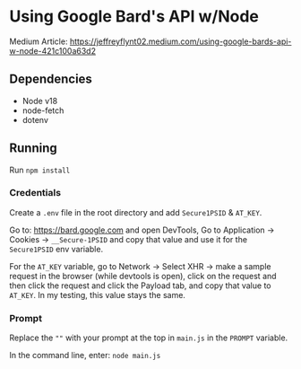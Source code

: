 # Using Google Bard's API w/Node

Medium Article: https://jeffreyflynt02.medium.com/using-google-bards-api-w-node-421c100a63d2

## Dependencies

- Node v18
- node-fetch
- dotenv

## Running

Run `npm install`

### Credentials

Create a `.env` file in the root directory and add `Secure1PSID` & `AT_KEY`.

Go to: https://bard.google.com and open DevTools, Go to Application → Cookies → `__Secure-1PSID` and copy that value and use it for the `Secure1PSID` env variable.

For the `AT_KEY` variable, go to Network → Select XHR → make a sample request in the browser (while devtools is open), click on the request and then click the request and click the Payload tab, and copy that value to `AT_KEY`. In my testing, this value stays the same.

### Prompt

Replace the `""` with your prompt at the top in `main.js` in the `PROMPT` variable.

In the command line, enter: `node main.js`
